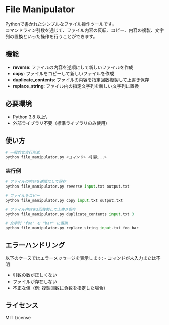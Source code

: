 # File Manipulator

Pythonで書かれたシンプルなファイル操作ツールです。\
コマンドライン引数を通じて、ファイル内容の反転、コピー、内容の複製、文字列の置換といった操作を行うことができます。

## 機能

-   **reverse**: ファイルの内容を逆順にして新しいファイルを作成
-   **copy**: ファイルをコピーして新しいファイルを作成
-   **duplicate_contents**: ファイルの内容を指定回数複製して上書き保存
-   **replace_string**: ファイル内の指定文字列を新しい文字列に置換

## 必要環境

-   Python 3.8 以上\
-   外部ライブラリ不要（標準ライブラリのみ使用）

## 使い方

``` python
# 一般的な実行形式
python file_manipulator.py <コマンド> <引数...>
```

### 実行例

``` python
# ファイルの内容を逆順にして保存
python file_manipulator.py reverse input.txt output.txt

# ファイルをコピー
python file_manipulator.py copy input.txt output.txt

# ファイル内容を3回複製して上書き保存
python file_manipulator.py duplicate_contents input.txt 3

# 文字列 "foo" を "bar" に置換
python file_manipulator.py replace_string input.txt foo bar
```

## エラーハンドリング

以下のケースではエラーメッセージを表示します: -
コマンドが未入力または不明
- 引数の数が正しくない
- ファイルが存在しない
- 不正な値（例: 複製回数に負数を指定した場合）

## ライセンス

MIT License

